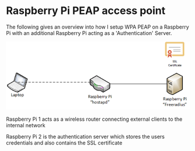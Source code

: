 # Raspberry Pi PEAP access point

The following gives an overview into how I setup WPA PEAP on a Raspberry Pi with an additional Raspberry Pi acting as a 'Authentication' Server.

![Alt Text](test.png)

Raspberry Pi 1 acts as a wireless router connecting external clients to the internal network

Raspberry Pi 2 is the authentication server which stores the users credentials and also contains the SSL certificate
